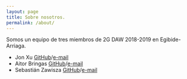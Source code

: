 ```yaml
---
layout: page
title: Sobre nosotros.
permalink: /about/
---
```


Somos un equipo de tres miembros de 2G DAW 2018-2019 en Egibide-Arriaga.    
* Jon Xu [GitHub](https://github.com/mygoldxp)/[e-mail](v622277733@gmail.com)   
* Aitor Bringas [GitHub](https://github.com/aitorbm)/[e-mail](aitorbingas@gmail.com)   
* Sebastián Zawisza [GitHub](https://github.com/anszau)/[e-mail](sebastian.zawisza@gmail.com)   